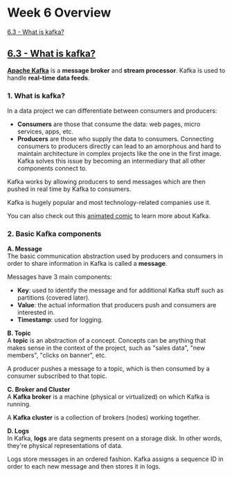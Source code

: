# Week 6 Overview

[6.3 - What is kafka?](#63---what-is-kafka)<br />

## [6.3 - What is kafka?](https://www.youtube.com/watch?v=zPLZUDPi4AY&list=PL3MmuxUbc_hJed7dXYoJw8DoCuVHhGEQb&index=60)

[**Apache Kafka**](https://kafka.apache.org/) is a **message broker** and **stream processor**. Kafka is used to handle **real-time data feeds**.
### **1. What is kafka?**
In a data project we can differentiate between consumers and producers:

* **Consumers** are those that consume the data: web pages, micro services, apps, etc.
* **Producers** are those who supply the data to consumers.
Connecting consumers to producers directly can lead to an amorphous and hard to maintain architecture in complex projects like the one in the first image. Kafka solves this issue by becoming an intermediary that all other components connect to.

Kafka works by allowing producers to send messages which are then pushed in real time by Kafka to consumers.

Kafka is hugely popular and most technology-related companies use it.

You can also check out this [animated comic](https://www.gentlydownthe.stream/) to learn more about Kafka.

### **2. Basic Kafka components**
**A. Message**<br />
The basic communication abstraction used by producers and consumers in order to share information in Kafka is called a **message**.

Messages have 3 main components:
* **Key**: used to identify the message and for additional Kafka stuff such as partitions (covered later).
* **Value**: the actual information that producers push and consumers are interested in.
* **Timestamp**: used for logging.

**B. Topic**<br />
A **topic** is an abstraction of a concept. Concepts can be anything that makes sense in the context of the project, such as "sales data", "new members", "clicks on banner", etc.

A producer pushes a message to a topic, which is then consumed by a consumer subscribed to that topic.

**C. Broker and Cluster**<br />
A **Kafka broker** is a machine (physical or virtualized) on which Kafka is running.

A **Kafka cluster** is a collection of brokers (nodes) working together.

**D. Logs**<br />
In Kafka, **logs** are data segments present on a storage disk. In other words, they're physical representations of data.

Logs store messages in an ordered fashion. Kafka assigns a sequence ID in order to each new message and then stores it in logs.

